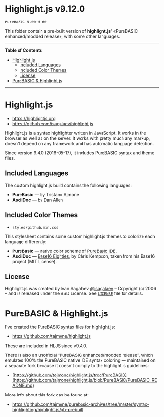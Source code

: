 # Highlight.js v9.12.0

    PureBASIC 5.00–5.60

This folder contain a pre-built version of **highlight.js**' «PureBASIC enhanced/modded release», with some other languages.


-----

**Table of Contents**

<!-- MarkdownTOC autolink="true" bracket="round" autoanchor="false" lowercase="only_ascii" uri_encoding="true" levels="1,2,3" -->

- [Highlight.js](#highlightjs)
    - [Included Languages](#included-languages)
    - [Included Color Themes](#included-color-themes)
    - [License](#license)
- [PureBASIC & Highlight.js](#purebasic--highlightjs)

<!-- /MarkdownTOC -->

-----


# Highlight.js

- https://highlightjs.org
- https://github.com/isagalaev/highlight.js

Highlight.js is a syntax highlighter written in JavaScript. It works in the browser as well as on the server. It works with pretty much any markup, doesn't depend on any framework and has automatic language detection.

Since version 9.4.0 (2016-05-17), it includes PureBASIC syntax and theme files.

## Included Languages

The custom highlight.js build contains the following languages:

- __PureBasic__ — by Tristano Ajmone
- __AsciiDoc__ — by Dan Allen

## Included Color Themes

- [`styles/github.min.css`](styles/github.min.css)

This stylesheet contains some custom highlight.js themes to colorize each language differently:

- __PureBasic__ — native color scheme of [PureBasic IDE].
- __AsciiDoc__ — [Base16 Eighties], by Chris Kempson, taken from his Base16 project (MIT License).


## License

Highlight.js was created by Ivan Sagalaev [@isagalaev](https://github.com/isagalaev) – Copyright (c) 2006 – and is released under the BSD License. See [`LICENSE`](LICENSE) file for details.

# PureBASIC & Highlight.js

I've created the PureBASIC syntax files for highlight.js:

- https://github.com/tajmone/highlight.js

These are included in HLJS since v9.4.0.

There is also an unofficial “PureBASIC enhanced/modded release”, which emulates 100% the PureBASIC native IDE syntax coloring — maintained on a separate fork because it doesn't comply to the highlight.js guidelines:

- [https://github.com/tajmone/highlight.js/tree/PureBASIC](https://github.com/tajmone/highlight.js/blob/PureBASIC/PureBASIC_README.md)

More info about this fork can be found at:

- https://github.com/tajmone/purebasic-archives/tree/master/syntax-highlighting/highlight.js/pb-prebuilt


<!-----------------------------------------------------------------------------
                               REFERENCE LINKS                                
------------------------------------------------------------------------------>

[Base16 Eighties]: https://github.com/chriskempson/base16-builder/blob/master/schemes/eighties.yml
[PureBasic IDE]: https://www.purebasic.com/

<!-- EOF -->
